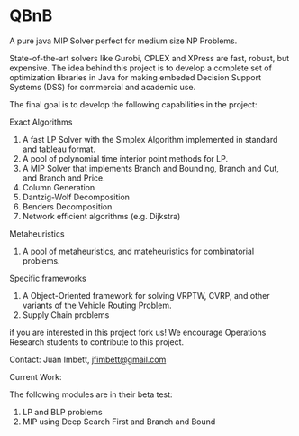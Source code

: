 QBnB
====

A pure java MIP Solver perfect for medium size NP Problems. 

State-of-the-art solvers like Gurobi, CPLEX and XPress are fast, robust, but expensive. The idea behind this project is to develop a complete set of optimization libraries in Java for making embeded Decision Support Systems (DSS) for commercial and academic use. <br>

The final goal is to develop the following capabilities in the project:<br>

Exact Algorithms<br>
1) A fast LP Solver with the Simplex Algorithm implemented in standard and tableau format. <br>
2) A pool of polynomial time interior point methods for LP. <br>
3) A MIP Solver that implements Branch and Bounding, Branch and Cut, and Branch and Price. <br>
4) Column Generation<br>
5) Dantzig-Wolf Decomposition<br>
6) Benders Decomposition<br>
7) Network efficient algorithms (e.g. Dijkstra)<br>

Metaheuristics<br>
1) A pool of metaheuristics, and mateheuristics for combinatorial problems. <br>


Specific frameworks<br>
1) A Object-Oriented framework for solving VRPTW, CVRP, and other variants of the Vehicle Routing Problem.<br>
2) Supply Chain problems<br>

if you are interested in this project fork us! We encourage Operations Research students to contribute to this project. 

Contact: Juan Imbett, jfimbett@gmail.com

Current Work:

The following modules are in their beta test:

1) LP and BLP problems <br>
2) MIP using Deep Search First and Branch and Bound <br>
